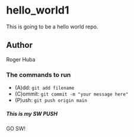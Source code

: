 # hello_world1

This is going to be a hello world repo.

## Author

Roger Huba

### The commands to run

- (A)dd: `git add filename`
- (C)ommit: `git commit -m "your message here"`
- (P)ush: `git push origin main`

##### This is my SW PUSH
GO SW!
